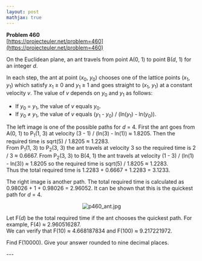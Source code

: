 ```yaml
---
layout: post
mathjax: true
---
```

**Problem 460**  
[https://projecteuler.net/problem=460](https://projecteuler.net/problem=460)

<p>
On the Euclidean plane, an ant travels from point A(0, 1) to point B(<var>d</var>, 1) for an integer <var>d</var>.
</p>
<p>
In each step, the ant at point (<var>x</var><sub>0</sub>, <var>y</var><sub>0</sub>) chooses one of the lattice points (<var>x</var><sub>1</sub>, <var>y</var><sub>1</sub>) which satisfy <var>x</var><sub>1</sub> ≥ 0 and <var>y</var><sub>1</sub> ≥ 1 and goes straight to (<var>x</var><sub>1</sub>, <var>y</var><sub>1</sub>) at a constant velocity <var>v</var>. The value of <var>v</var> depends on <var>y</var><sub>0</sub> and <var>y</var><sub>1</sub> as follows:
</p><ul><li> If <var>y</var><sub>0</sub> = <var>y</var><sub>1</sub>, the value of <var>v</var> equals <var>y</var><sub>0</sub>.</li>
<li> If <var>y</var><sub>0</sub> ≠ <var>y</var><sub>1</sub>, the value of <var>v</var> equals (<var>y</var><sub>1</sub> - <var>y</var><sub>0</sub>) / (ln(<var>y</var><sub>1</sub>) - ln(<var>y</var><sub>0</sub>)).</li>
</ul><p>
The left image is one of the possible paths for <var>d</var> = 4. First the ant goes from A(0, 1) to P<sub>1</sub>(1, 3) at velocity (3 - 1) / (ln(3) - ln(1)) ≈ 1.8205. Then the required time is sqrt(5) / 1.8205 ≈ 1.2283.<br />
From P<sub>1</sub>(1, 3) to P<sub>2</sub>(3, 3) the ant travels at velocity 3 so the required time is 2 / 3 ≈ 0.6667. From P<sub>2</sub>(3, 3) to B(4, 1) the ant travels at velocity (1 - 3) / (ln(1) - ln(3)) ≈ 1.8205 so the required time is sqrt(5) / 1.8205 ≈ 1.2283.<br />
Thus the total required time is 1.2283 + 0.6667 + 1.2283 = 3.1233.
</p>
<p>
The right image is another path. The total required time is calculated as 0.98026 + 1 + 0.98026 = 2.96052. It can be shown that this is the quickest path for <var>d</var> = 4.
</p>
<p align="center"><img src="project/images/p460_ant.jpg" alt="p460_ant.jpg" /></p>
<p>
Let F(<var>d</var>) be the total required time if the ant chooses the quickest path. For example, F(4) ≈ 2.960516287.<br />
We can verify that F(10) ≈ 4.668187834 and F(100) ≈ 9.217221972.
</p>
<p>
Find F(10000). Give your answer rounded to nine decimal places.
</p>
---
